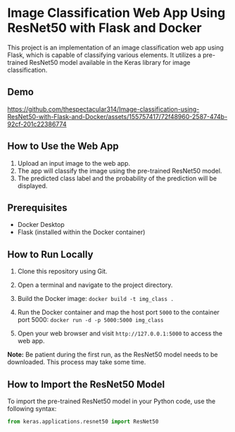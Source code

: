 # Image Classification Web App Using ResNet50 with Flask and Docker

This project is an implementation of an image classification web app using Flask, which is capable of classifying various elements. It utilizes a pre-trained ResNet50 model available in the Keras library for image classification.

## Demo

https://github.com/thespectacular314/Image-classification-using-ResNet50-with-Flask-and-Docker/assets/155757417/72f48960-2587-474b-92cf-201c22386774

## How to Use the Web App

1. Upload an input image to the web app.
2. The app will classify the image using the pre-trained ResNet50 model.
3. The predicted class label and the probability of the prediction will be displayed.

## Prerequisites

- Docker Desktop
- Flask (installed within the Docker container)

## How to Run Locally

1. Clone this repository using Git.

2. Open a terminal and navigate to the project directory.

3. Build the Docker image: `docker build -t img_class .`

4. Run the Docker container and map the host port `5000` to the container port 5000: `docker run -d -p 5000:5000 img_class`

5. Open your web browser and visit `http://127.0.0.1:5000` to access the web app.

**Note:** Be patient during the first run, as the ResNet50 model needs to be downloaded. This process may take some time.

## How to Import the ResNet50 Model

To import the pre-trained ResNet50 model in your Python code, use the following syntax:

```python
from keras.applications.resnet50 import ResNet50
